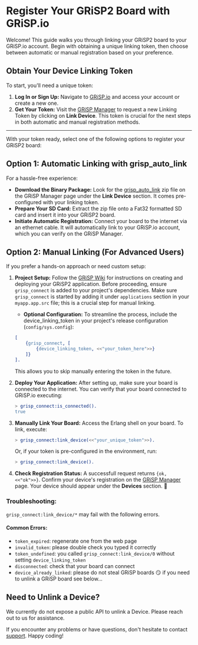 
# Register Your GRiSP2 Board with GRiSP.io

Welcome! This guide walks you through linking your GRiSP2 board to your GRiSP.io account. Begin with obtaining a unique linking token, then choose between automatic or manual registration based on your preference.

## Obtain Your Device Linking Token

To start, you'll need a unique token:

1. **Log In or Sign Up:** Navigate to [GRiSP.io](https://grisp.io) and access your account or create a new one.
2. **Get Your Token:** Visit the [GRiSP Manager](https://grisp.io/grisp-manager/) to request a new Linking Token by clicking on **Link Device**. This token is crucial for the next steps in both automatic and manual registration methods.

---

With your token ready, select one of the following options to register your GRiSP2 board:

## Option 1: Automatic Linking with grisp_auto_link

For a hassle-free experience:

- **Download the Binary Package:** Look for the [grisp_auto_link](https://github.com/grisp/grisp_auto_link) zip file on the GRiSP Manager page under the **Link Device** section. It comes pre-configured with your linking token.
- **Prepare Your SD Card:** Extract the zip file onto a Fat32 formatted SD card and insert it into your GRiSP2 board.
- **Initiate Automatic Registration:** Connect your board to the internet via an ethernet cable. It will automatically link to your GRiSP.io account, which you can verify on the GRiSP Manager.

## Option 2: Manual Linking (For Advanced Users)

If you prefer a hands-on approach or need custom setup:

1. **Project Setup:** Follow the [GRiSP Wiki](https://github.com/grisp/grisp/wiki) for instructions on creating and deploying your GRiSP2 application. Before proceeding, ensure `grisp_connect` is added to your project's dependencies. Make sure `grisp_connect` is started by adding it under `applications` section in your `myapp.app.src` file; this is a crucial step for manual linking.

   - **Optional Configuration:** To streamline the process, include the device_linking_token in your project's release configuration (`config/sys.config`):
    ```erlang
    [
        {grisp_connect, [
            {device_linking_token, <<"your_token_here">>}
        ]}
    ].
    ```

    This allows you to skip manually entering the token in the future.

2. **Deploy Your Application:** After setting up, make sure your board is connected to the internet. You can verify that your board connected to GRiSP.io executing:
   ```erlang
   > grisp_connect:is_connected().
   true
   ```

3. **Manually Link Your Board:** Access the Erlang shell on your board. To link, execute:
   ```erlang
   > grisp_connect:link_device(<<"your_unique_token">>).
   ```
   Or, if your token is pre-configured in the environment, run:
   ```erlang
   > grisp_connect:link_device().
   ```

4. **Check Registration Status:** A successfull request returns `{ok, <<"ok">>}`. Confirm your device's registration on the [GRiSP Manager](https://grisp.io/grisp-manager/) page. Your device should appear under the **Devices** section. :tada:

### Troubleshooting:
`grisp_connect:link_device/*` may fail with the following errors.
#### **Common Errors:**
- `token_expired`: regenerate one from the web page
- `invalid_token`: please double check you typed it correctly
- `token_undefined`: you called `grisp_connect:link_device/0` without setting `device_linking_token`
- `disconnected`: check that your board can connect
- `device_already_linked`: please do not steal GRiSP boards :smirk:
  if you need to unlink a GRiSP board see below...


## Need to Unlink a Device?

We currently do not expose a public API to unlink a Device. Please reach out to us for assistance.

If you encounter any problems or have questions, don't hesitate to contact [support](mailto:grisp@stritzinger.com). Happy coding!
